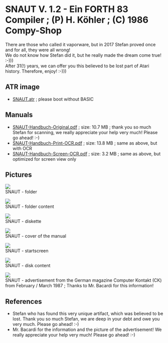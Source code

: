 # SNAUT V. 1.2 - Ein FORTH 83 Compiler ; (P) H. Köhler ; (C) 1986 Compy-Shop  
There are those who called it vaporware, but in 2017 Stefan proved once and for all, they were all wrong!  
We do not know how Stefan did it, but he really made the dream come true! :-)))  
After 31(!) years, we can offer you this believed to be lost part of Atari history. Therefore, enjoy! :-)))  
  
## ATR image  
- [SNAUT.atr](attachments/SNAUT.atr) ; please boot without BASIC  
  
## Manuals  
- [SNAUT-Handbuch-Original.pdf](attachments/SNAUT-Handbuch-Original.pdf) ; size: 10.7 MB ; thank you so much Stefan for scanning, we really appreciate your help very much! Please go ahead! :-)  
- [SNAUT-Handbuch-Print-OCR.pdf](attachments/SNAUT-Handbuch-Print-OCR.pdf) ; size: 13.8 MB ; same as above, but with OCR  
- [SNAUT-Handbuch-Screen-OCR.pdf](attachments/SNAUT-Handbuch-Screen-OCR.pdf) ; size: 3.2 MB ; same as above, but optimized for screen view only  
  
## Pictures  
![](attachments/SNAUT_Package1_.jpg)  
SNAUT - folder  
  
![](attachments/SNAUT_Package2.jpg)  
SNAUT - folder content  
  
![](attachments/SNAUT_Diskette.jpg)  
SNAUT - diskette  
  
![](attachments/SNAUT_HB-Cover.jpg)  
SNAUT - cover of the manual  
  
![](attachments/Startbildschirm.jpg)  
SNAUT - startscreen  
  
![](attachments/Inhaltsverzeichnis.jpg)  
SNAUT - disk content  
  
![](attachments/snaut.jpg)  
SNAUT - advertisement from the German magazine Computer Kontakt (CK) from February / March 1987 ; Thanks to Mr. Bacardi for this information!  
  
## References  
- Stefan who has found this very unique artifact, which was believed to be lost. Thank you so much Stefan, we are deep in your debt and owe you very much. Please go ahead! :-)  
- Mr. Bacardi for the information and the picture of the advertisement! We really appreciate your help very much! Please go ahead! :-)  
